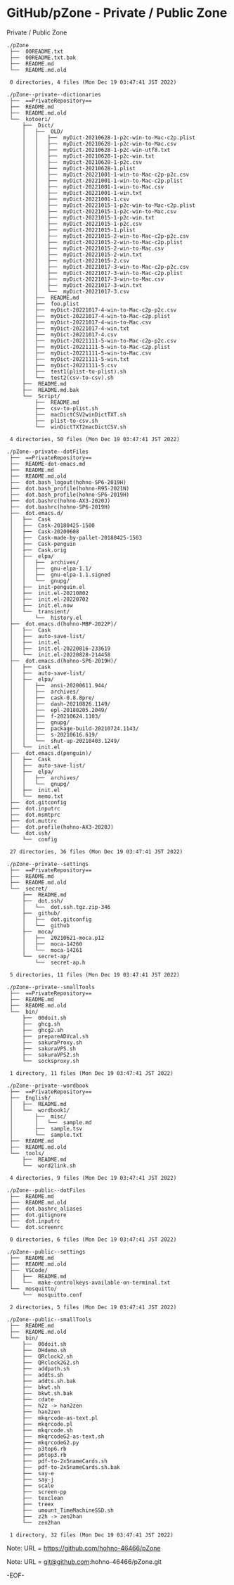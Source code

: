 # GitHub/pZone - Private / Public Zone

Private / Public Zone

    ./pZone
     ├──  00README.txt
     ├──  00README.txt.bak
     ├──  README.md
     └──  README.md.old
     
     0 directories, 4 files (Mon Dec 19 03:47:41 JST 2022)

    ./pZone--private--dictionaries
     ├──  ==PrivateRepository==
     ├──  README.md
     ├──  README.md.old
     └──  kotoeri/
         ├──  Dict/
         │   ├──  OLD/
         │   │   ├──  myDict-20210628-1-p2c-win-to-Mac-c2p.plist
         │   │   ├──  myDict-20210628-1-p2c-win-to-Mac.csv
         │   │   ├──  myDict-20210628-1-p2c-win-utf8.txt
         │   │   ├──  myDict-20210628-1-p2c-win.txt
         │   │   ├──  myDict-20210628-1-p2c.csv
         │   │   ├──  myDict-20210628-1.plist
         │   │   ├──  myDict-20221001-1-win-to-Mac-c2p-p2c.csv
         │   │   ├──  myDict-20221001-1-win-to-Mac-c2p.plist
         │   │   ├──  myDict-20221001-1-win-to-Mac.csv
         │   │   ├──  myDict-20221001-1-win.txt
         │   │   ├──  myDict-20221001-1.csv
         │   │   ├──  myDict-20221015-1-p2c-win-to-Mac-c2p.plist
         │   │   ├──  myDict-20221015-1-p2c-win-to-Mac.csv
         │   │   ├──  myDict-20221015-1-p2c-win.txt
         │   │   ├──  myDict-20221015-1-p2c.csv
         │   │   ├──  myDict-20221015-1.plist
         │   │   ├──  myDict-20221015-2-win-to-Mac-c2p-p2c.csv
         │   │   ├──  myDict-20221015-2-win-to-Mac-c2p.plist
         │   │   ├──  myDict-20221015-2-win-to-Mac.csv
         │   │   ├──  myDict-20221015-2-win.txt
         │   │   ├──  myDict-20221015-2.csv
         │   │   ├──  myDict-20221017-3-win-to-Mac-c2p-p2c.csv
         │   │   ├──  myDict-20221017-3-win-to-Mac-c2p.plist
         │   │   ├──  myDict-20221017-3-win-to-Mac.csv
         │   │   ├──  myDict-20221017-3-win.txt
         │   │   └──  myDict-20221017-3.csv
         │   ├──  README.md
         │   ├──  foo.plist
         │   ├──  myDict-20221017-4-win-to-Mac-c2p-p2c.csv
         │   ├──  myDict-20221017-4-win-to-Mac-c2p.plist
         │   ├──  myDict-20221017-4-win-to-Mac.csv
         │   ├──  myDict-20221017-4-win.txt
         │   ├──  myDict-20221017-4.csv
         │   ├──  myDict-20221111-5-win-to-Mac-c2p-p2c.csv
         │   ├──  myDict-20221111-5-win-to-Mac-c2p.plist
         │   ├──  myDict-20221111-5-win-to-Mac.csv
         │   ├──  myDict-20221111-5-win.txt
         │   ├──  myDict-20221111-5.csv
         │   ├──  test1(plist-to-plist).sh
         │   └──  test2(csv-to-csv).sh
         ├──  README.md
         ├──  README.md.bak
         └──  Script/
             ├──  README.md
             ├──  csv-to-plist.sh
             ├──  macDictCSV2winDictTXT.sh
             ├──  plist-to-csv.sh
             └──  winDictTXT2macDictCSV.sh
     
     4 directories, 50 files (Mon Dec 19 03:47:41 JST 2022)

    ./pZone--private--dotFiles
     ├──  ==PrivateRepository==
     ├──  README-dot-emacs.md
     ├──  README.md
     ├──  README.md.old
     ├──  dot.bash_logout(hohno-SP6-2019H)
     ├──  dot.bash_profile(hohno-R95-2021N)
     ├──  dot.bash_profile(hohno-SP6-2019H)
     ├──  dot.bashrc(hohno-AX3-2020J)
     ├──  dot.bashrc(hohno-SP6-2019H)
     ├──  dot.emacs.d/
     │   ├──  Cask
     │   ├──  Cask-20180425-1500
     │   ├──  Cask-20200608
     │   ├──  Cask-made-by-pallet-20180425-1503
     │   ├──  Cask-penguin
     │   ├──  Cask.orig
     │   ├──  elpa/
     │   │   ├──  archives/
     │   │   ├──  gnu-elpa-1.1/
     │   │   ├──  gnu-elpa-1.1.signed
     │   │   └──  gnupg/
     │   ├──  init-penguin.el
     │   ├──  init.el-20210802
     │   ├──  init.el-20220702
     │   ├──  init.el.now
     │   └──  transient/
     │       └──  history.el
     ├──  dot.emacs.d(hohno-MBP-2022P)/
     │   ├──  Cask
     │   ├──  auto-save-list/
     │   ├──  init.el
     │   ├──  init.el-20220816-233619
     │   └──  init.el-20220828-214458
     ├──  dot.emacs.d(hohno-SP6-2019H)/
     │   ├──  Cask
     │   ├──  auto-save-list/
     │   ├──  elpa/
     │   │   ├──  ansi-20200611.944/
     │   │   ├──  archives/
     │   │   ├──  cask-0.8.8pre/
     │   │   ├──  dash-20210826.1149/
     │   │   ├──  epl-20180205.2049/
     │   │   ├──  f-20210624.1103/
     │   │   ├──  gnupg/
     │   │   ├──  package-build-20210724.1143/
     │   │   ├──  s-20210616.619/
     │   │   └──  shut-up-20210403.1249/
     │   └──  init.el
     ├──  dot.emacs.d(penguin)/
     │   ├──  Cask
     │   ├──  auto-save-list/
     │   ├──  elpa/
     │   │   ├──  archives/
     │   │   └──  gnupg/
     │   ├──  init.el
     │   └──  memo.txt
     ├──  dot.gitconfig
     ├──  dot.inputrc
     ├──  dot.msmtprc
     ├──  dot.muttrc
     ├──  dot.profile(hohno-AX3-2020J)
     └──  dot.ssh/
         └──  config
     
     27 directories, 36 files (Mon Dec 19 03:47:41 JST 2022)

    ./pZone--private--settings
     ├──  ==PrivateRepository==
     ├──  README.md
     ├──  README.md.old
     └──  secret/
         ├──  README.md
         ├──  dot.ssh/
         │   └──  dot.ssh.tgz.zip-346
         ├──  github/
         │   ├──  dot.gitconfig
         │   └──  github
         ├──  moca/
         │   ├──  20210621-moca.p12
         │   ├──  moca-14260
         │   └──  moca-14261
         └──  secret-ap/
             └──  secret-ap.h
     
     5 directories, 11 files (Mon Dec 19 03:47:41 JST 2022)

    ./pZone--private--smallTools
     ├──  ==PrivateRepository==
     ├──  README.md
     ├──  README.md.old
     └──  bin/
         ├──  00doit.sh
         ├──  ghcg.sh
         ├──  ghcg2.sh
         ├──  prepareADVcal.sh
         ├──  sakuraProxy.sh
         ├──  sakuraVPS.sh
         ├──  sakuraVPS2.sh
         └──  socksproxy.sh
     
     1 directory, 11 files (Mon Dec 19 03:47:41 JST 2022)

    ./pZone--private--wordbook
     ├──  ==PrivateRepository==
     ├──  English/
     │   ├──  README.md
     │   └──  wordbook1/
     │       ├──  misc/
     │       │   └──  sample.md
     │       ├──  sample.tsv
     │       └──  sample.txt
     ├──  README.md
     ├──  README.md.old
     └──  tools/
         ├──  README.md
         └──  word2link.sh
     
     4 directories, 9 files (Mon Dec 19 03:47:41 JST 2022)

    ./pZone--public--dotFiles
     ├──  README.md
     ├──  README.md.old
     ├──  dot.bashrc_aliases
     ├──  dot.gitignore
     ├──  dot.inputrc
     └──  dot.screenrc
     
     0 directories, 6 files (Mon Dec 19 03:47:41 JST 2022)

    ./pZone--public--settings
     ├──  README.md
     ├──  README.md.old
     ├──  VSCode/
     │   ├──  README.md
     │   └──  make-controlkeys-available-on-terminal.txt
     └──  mosquitto/
         └──  mosquitto.conf
     
     2 directories, 5 files (Mon Dec 19 03:47:41 JST 2022)

    ./pZone--public--smallTools
     ├──  README.md
     ├──  README.md.old
     └──  bin/
         ├──  00doit.sh
         ├──  DHdemo.sh
         ├──  QRclock2.sh
         ├──  QRclock2G2.sh
         ├──  addpath.sh
         ├──  addts.sh
         ├──  addts.sh.bak
         ├──  bkwt.sh
         ├──  bkwt.sh.bak
         ├──  cdate
         ├──  h2z -> han2zen
         ├──  han2zen
         ├──  mkqrcode-as-text.pl
         ├──  mkqrcode.pl
         ├──  mkqrcode.sh
         ├──  mkqrcodeG2-as-text.sh
         ├──  mkqrcodeG2.py
         ├──  p3top6.rb
         ├──  p6top3.rb
         ├──  pdf-to-2x5nameCards.sh
         ├──  pdf-to-2x5nameCards.sh.bak
         ├──  say-e
         ├──  say-j
         ├──  scale
         ├──  screen-pp
         ├──  texclean
         ├──  treex
         ├──  umount_TimeMachineSSD.sh
         ├──  z2h -> zen2han
         └──  zen2han
     
     1 directory, 32 files (Mon Dec 19 03:47:41 JST 2022)


Note: URL = https://github.com/hohno-46466/pZone

Note: URL = git@github.com:hohno-46466/pZone.git

-EOF-

